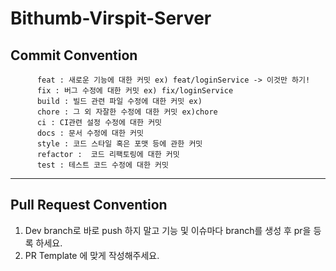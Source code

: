 # Bithumb-Virspit-Server

## Commit Convention
   
          feat : 새로운 기능에 대한 커밋 ex) feat/loginService -> 이것만 하기!
          fix : 버그 수정에 대한 커밋 ex) fix/loginService
          build : 빌드 관련 파일 수정에 대한 커밋 ex)
          chore : 그 외 자잘한 수정에 대한 커밋 ex)chore
          ci : CI관련 설정 수정에 대한 커밋
          docs : 문서 수정에 대한 커밋
          style : 코드 스타일 혹은 포맷 등에 관한 커밋
          refactor :  코드 리팩토링에 대한 커밋
          test : 테스트 코드 수정에 대한 커밋
   
    
    

---

## Pull Request Convention
1. Dev branch로 바로 push 하지 말고 기능 및 이슈마다 branch를 생성 후 pr을 등록 하세요.
2. PR Template 에 맞게 작성해주세요.



